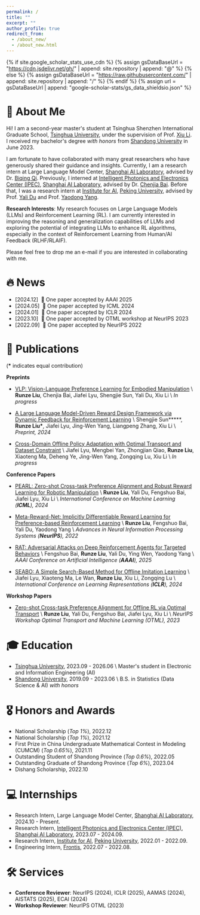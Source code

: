 ```yaml
---
permalink: /
title: ""
excerpt: ""
author_profile: true
redirect_from: 
  - /about_new/
  - /about_new.html
---
```


{% if site.google_scholar_stats_use_cdn %}
{% assign gsDataBaseUrl = "https://cdn.jsdelivr.net/gh/" | append: site.repository | append: "@" %}
{% else %}
{% assign gsDataBaseUrl = "https://raw.githubusercontent.com/" | append: site.repository | append: "/" %}
{% endif %}
{% assign url = gsDataBaseUrl | append: "google-scholar-stats/gs_data_shieldsio.json" %}

<span class='anchor' id='about-me'></span>

# 👋 About Me

Hi! I am a second-year master's student at Tsinghua Shenzhen International Graduate School, <a href="https://www.tsinghua.edu.cn/">Tsinghua University</a>, under the supervision of Prof. <a href="https://www.sigs.tsinghua.edu.cn/lx/main.htm">Xiu Li</a>. I received my bachelor's degree *with honors* from <a href="https://www.sdu.edu.cn/">Shandong University</a> in June 2023.

I am fortunate to have collaborated with many great researchers who have generously shared their guidance and insights. Currently, I am a research intern at Large Language Model Center, <a href="https://www.shlab.org.cn/">Shanghai AI Laboratory</a>, advised by Dr. <a href="https://biqing-qi.github.io/">Biqing Qi</a>. Previously, I interned at <a href="https://www.pjlab-ipec.com/">Intelligent Photonics and Electronics Center (IPEC)</a>, <a href="https://www.shlab.org.cn/">Shanghai AI Laboratory</a>, advised by Dr. <a href="https://baichenjia.github.io/">Chenjia Bai</a>. Before that, I was a research intern at <a href="https://www.ai.pku.edu.cn/">Institute for AI</a>, <a href="https://www.pku.edu.cn/">Peking University</a>, advised by Prof. <a href="https://yalidu.github.io/">Yali Du</a> and Prof. <a href="https://www.yangyaodong.com/">Yaodong Yang</a>.

**Research Interests**: My research focuses on Large Language Models (LLMs) and Reinforcement Learning (RL). I am currently interested in improving the reasoning and generalization capabilities of LLMs and exploring the potential of integrating LLMs to enhance RL algorithms, especially in the context of Reinforcement Learning from Human/AI Feedback (RLHF/RLAIF).

Please feel free to drop me an e-mail if you are interested in collaborating with me.

<!-- My research interests include but are not limited to: Large Language Models (LLMs), Reinforcement Learning (RL), Reinforcement Learning from Human/AI Feedback (RLHF/RLAIF), and Embodied AI. Please feel free to drop me an e-mail if you are interested in collaborating with me. -->

# 🔥 News

- [2024.12] &nbsp;🎉 One paper accepted by AAAI 2025
- [2024.05] &nbsp;🎉 One paper accepted by ICML 2024
- [2024.01] &nbsp;🎉 One paper accepted by ICLR 2024
- [2023.10] &nbsp;🎉 One paper accepted by OTML workshop at NeurIPS 2023
- [2022.09] &nbsp;🎉 One paper accepted by NeurIPS 2022

# 📝 Publications 

(**\*** indicates equal contribution)

**Preprints**

<!-- - ``In progress`` -->
- [VLP: Vision-Language Preference Learning for Embodied Manipulation](https://arxiv.org) \\
  **Runze Liu**, Chenjia Bai, Jiafei Lyu, Shengjie Sun, Yali Du, Xiu Li \\
  *In progress*

<!-- - ``ArXiv 2024`` -->
- [A Large Language Model-Driven Reward Design Framework via Dynamic Feedback for Reinforcement Learning](https://arxiv.org/abs/2410.14660) \\
  Shengjie Sun**\***, **Runze Liu\***, Jiafei Lyu, Jing-Wen Yang, Liangpeng Zhang, Xiu Li \\
  *Preprint, 2024*

<!-- - ``In progress`` -->
- [Cross-Domain Offline Policy Adaptation with Optimal Transport and Dataset Constraint](https://arxiv.org) \\
  Jiafei Lyu, Mengbei Yan, Zhongjian Qiao, **Runze Liu**, Xiaoteng Ma, Deheng Ye, Jing-Wen Yang, Zongqing Lu, Xiu Li \\
  *In progress*

**Conference Papers**

<!-- - ``ICML 2024`` -->
- [PEARL: Zero-shot Cross-task Preference Alignment and Robust Reward Learning for Robotic Manipulation](https://openreview.net/forum?id=0urN0PnNDj) \\
  **Runze Liu**, Yali Du, Fengshuo Bai, Jiafei Lyu, Xiu Li \\
  *International Conference on Machine Learning (**ICML**), 2024*

<!-- - ``NeurIPS 2022`` -->
- [Meta-Reward-Net: Implicitly Differentiable Reward Learning for Preference-based Reinforcement Learning](https://openreview.net/forum?id=OZKBReUF-wX) \\
  **Runze Liu**, Fengshuo Bai, Yali Du, Yaodong Yang \\
  *Advances in Neural Information Processing Systems (**NeurIPS**), 2022*

<!-- - ``In progress`` -->
- [RAT: Adversarial Attacks on Deep Reinforcement Agents for Targeted Behaviors](https://arxiv.org) \\
  Fengshuo Bai, **Runze Liu**, Yali Du, Ying Wen, Yaodong Yang \\
  *AAAI Conference on Artificial Intelligence (**AAAI**), 2025*

<!-- - ``ICLR 2024`` -->
- [SEABO: A Simple Search-Based Method for Offline Imitation Learning](https://openreview.net/forum?id=MNyOI3C7YB) \\
  Jiafei Lyu, Xiaoteng Ma, Le Wan, **Runze Liu**, Xiu Li, Zongqing Lu \\
  *International Conference on Learning Representations (**ICLR**), 2024*

**Workshop Papers**

<!-- - ``OTML@NeurIPS 2023`` -->
- [Zero-shot Cross-task Preference Alignment for Offline RL via Optimal Transport](https://openreview.net/forum?id=fwXj1c6faX) \\
  **Runze Liu**, Yali Du, Fengshuo Bai, Jiafei Lyu, Xiu Li \\
  *NeurIPS Workshop Optimal Transport and Machine Learning (OTML), 2023*

<!-- <div class='paper-box'>
<div class='paper-box-image'>
  <div>
    <div class="badge">CVPR 2016</div>
    <img src='images/500x300.png' alt="sym" width="100%">
  </div>
</div>
<div class='paper-box-text' markdown="1">

[Deep Residual Learning for Image Recognition](https://openaccess.thecvf.com/content_cvpr_2016/papers/He_Deep_Residual_Learning_CVPR_2016_paper.pdf)

**Kaiming He**, Xiangyu Zhang, Shaoqing Ren, Jian Sun

[**Project**](https://scholar.google.com/citations?view_op=view_citation&hl=zh-CN&user=DhtAFkwAAAAJ&citation_for_view=DhtAFkwAAAAJ:ALROH1vI_8AC) <strong><span class='show_paper_citations' data='DhtAFkwAAAAJ:ALROH1vI_8AC'></span></strong>
- Lorem ipsum dolor sit amet, consectetur adipiscing elit. Vivamus ornare aliquet ipsum, ac tempus justo dapibus sit amet. 
</div>
</div> -->

# 🎓 Education

- <a href="https://www.tsinghua.edu.cn/">Tsinghua University</a>, 2023.09 - 2026.06 \\
  Master's student in Electronic and Information Engineering (AI)
  <!-- M.Eng. in Electronic and Information Engineering (Artificial Intelligence) -->
- <a href="https://www.sdu.edu.cn/">Shandong University</a>, 2019.09 - 2023.06 \\
  B.S. in Statistics (Data Science & AI) *with honors*

# 🎖 Honors and Awards

- National Scholarship (*Top 1%*), 2022.12
- National Scholarship (*Top 1%*), 2021.12
- First Prize in China Undergraduate Mathematical Contest in Modeling (CUMCM) (*Top 0.65%*), 2021.11
- Outstanding Student of Shandong Province (*Top 0.6%*), 2022.05
- Outstanding Graduate of Shandong Province (*Top 6%*), 2023.04
- Dishang Scholarship, 2022.10

# 💻 Internships

- Research Intern, Large Language Model Center, <a href="https://www.shlab.org.cn/">Shanghai AI Laboratory</a>, 2024.10 - Present.
- Research Intern, <a href="https://www.pjlab-ipec.com/">Intelligent Photonics and Electronics Center (IPEC)</a>, <a href="https://www.shlab.org.cn/">Shanghai AI Laboratory</a>, 2023.07 - 2024.09.
- Research Intern, <a href="https://www.ai.pku.edu.cn/">Institute for AI</a>, <a href="https://www.pku.edu.cn/">Peking University</a>, 2022.01 - 2022.09.
- Engineering Intern, <a href="https://www.frontis.cn/">Frontis</a>, 2022.07 - 2022.08.

# 🛠️ Services

- **Conference Reviewer**: NeurIPS (2024), ICLR (2025), AAMAS (2024), AISTATS (2025), ECAI (2024)
- **Workshop Reviewer**: NeurIPS OTML (2023)

<span class='anchor' id='-services'></span>

<!-- # 💬 Invited Talks
- *2021.06*, Lorem ipsum dolor sit amet, consectetur adipiscing elit. Vivamus ornare aliquet ipsum, ac tempus justo dapibus sit amet. 
- *2021.03*, Lorem ipsum dolor sit amet, consectetur adipiscing elit. Vivamus ornare aliquet ipsum, ac tempus justo dapibus sit amet.  \| [\[video\]](https://github.com/) -->

